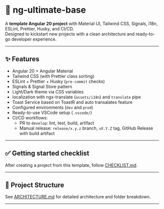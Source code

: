 # 🚀 ng-ultimate-base

A **template Angular 20 project** with Material UI, Tailwind CSS, Signals, i18n, ESLint, Prettier, Husky, and CI/CD.  
Designed to kickstart new projects with a clean architecture and ready-to-go developer experience.

---

## ✨ Features

- Angular 20 + Angular Material
- Tailwind CSS (with Prettier class sorting)
- ESLint + Prettier + Husky (`pre-commit` checks)
- Signals & Signal Store pattern
- Light/Dark theme via CSS variables
- localization with ngx-translate (`assets/i18n`) and `translate` pipe
- Toast Service based on ToastR and auto transalates feature
- Configured environments (`dev` and `prod`)
- Ready-to-use VSCode setup (`.vscode/`)
- CI/CD workflows:
  - PR to `develop`: lint, test, build, artifact
  - Manual release: `release/x.y.z` branch, `vX.Y.Z` tag, GitHub Release with build artifact

---

## ✅ Getting started checklist

After creating a project from this template, follow [CHECKLIST.md](./CHECKLIST.md).

---

## 📂 Project Structure

See [ARCHITECTURE.md](./ARCHITECTURE.md) for detailed architecture and folder breakdown.

---
